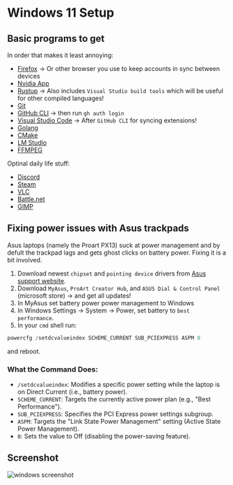 # Windows 11 Setup

## Basic programs to get

In order that makes it least annoying:

- [Firefox](https://www.firefox.com/en-GB/) -> Or other browser you use to keep accounts in sync between devices
- [Nvidia App](https://www.nvidia.com/en-gb/software/nvidia-app/)
- [Rustup](https://www.rust-lang.org/tools/install) -> Also includes `Visual Studio build tools` which will be useful for other compiled languages!
- [Git](https://git-scm.com/downloads/win)
- [GitHub CLI](https://cli.github.com/) -> then run `gh auth login`
- [Visual Studio Code](https://code.visualstudio.com/download) -> After `GitHub CLI` for syncing extensions!
- [Golang](https://go.dev/doc/install)
- [CMake](https://cmake.org/download/)
- [LM Studio](https://lmstudio.ai/)
- [FFMPEG](https://ffmpeg.org/download.html)

Optinal daily life stuff:

- [Discord](https://discord.com/download)
- [Steam](https://store.steampowered.com/about/?dve_trk_id=21e4672c-d466-4260-b532-0221ab94acf7)
- [VLC](https://www.videolan.org/vlc/)
- [Battle.net](https://download.battle.net/en-gb/desktop)
- [GIMP](https://www.gimp.org/downloads/thanks.html)


## Fixing power issues with Asus trackpads

Asus laptops (namely the Proart PX13) suck at power management and by defult the trackpad lags and gets ghost clicks on battery power. Fixing it is a bit involved.

1. Download newest `chipset` and `pointing device` drivers from [Asus support website](https://www.asus.com/uk/laptops/for-creators/proart/proart-px13-hn7306/helpdesk_download?model2Name=HN7306WV).
2. Download `MyAsus`, `ProArt Creator Hub`, and `ASUS Dial & Control Panel` (microsoft store) -> and get all updates!
3. In MyAsus set battery power power management to Windows
4. In Windows Settings -> System -> Power, set battery to `best performance`.
5. In your `cmd` shell run:

```powershell
powercfg /setdcvalueindex SCHEME_CURRENT SUB_PCIEXPRESS ASPM 0
```

and reboot.

### What the Command Does:
- `/setdcvalueindex`: Modifies a specific power setting while the laptop is on Direct Current (i.e., battery power).
- `SCHEME_CURRENT`: Targets the currently active power plan (e.g., "Best Performance").
- `SUB_PCIEXPRESS`: Specifies the PCI Express power settings subgroup.
- `ASPM`: Targets the "Link State Power Management" setting (Active State Power Management).
- `0`: Sets the value to Off (disabling the power-saving feature).

## Screenshot

![windows screenshot](windows.png)
